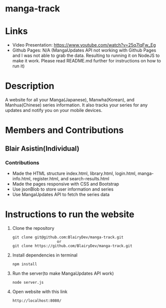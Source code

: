 # manga-track

# Links
  - Video Presentation: https://www.youtube.com/watch?v=25q7lqFw_Eg
  - Github Pages: N/A (MangaUpdates API not working with Github Pages and I was not able to grab the data. Resulting to running it on NodeJS to make it work. Please read README.md further for instructions on how to run it)


# Description
A website for all your Manga(Japanese), Manwha(Korean), and Manhua(Chinese) series information. It also tracks your series for any updates and notify you on your mobile devices.


# Members and Contributions

## Blair Asistin(Individual)

### Contributions

- Made the HTML structure index.html, library.html, login.html, manga-info.html, register.html, and search-results.html
- Made the pages responsive with CSS and Bootstrap
- Use jsonBlob to store user information and series
- Use MangaUpdates API to fetch the series data


# Instructions to run the website

1. Clone the repository
    ```terminal
    git clone git@github.com:BlairyDev/manga-track.git
                        or
    git clone https://github.com/BlairyDev/manga-track.git

2. Install dependencies in terminal
    ```terminal
    npm install

3. Run the server(to make MangaUpdates API work)
    ```terminal
    node server.js

4. Open website with this link
    ```terminal
    http://localhost:8080/
        



